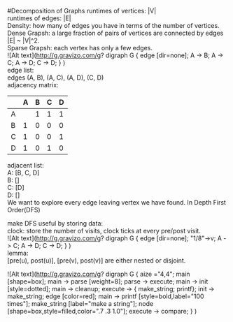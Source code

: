 #Decomposition of Graphs
runtimes of vertices: |V|<br>
runtimes of edges: |E|<br>
Density: how many of edges you have in terms of the number of vertices.<br>
Dense Grapsh: a large fraction of pairs of vertices are connected by edges |E| ~ |V|^2.<br>
Sparse Grapsh: each vertex has only a few edges.<br>
![Alt text](http://g.gravizo.com/g?
  digraph G {
    edge [dir=none];
    A -> B;
    A -> C;
    A -> D;
    C -> D;
  }
)<br>
edge list:<br>
edges (A, B), (A, C), (A, D), (C, D)<br>
adjacency matrix:<br>

|   | A |  B  | C | D |
|---|---|:---:|---|---|
| A |   |  1  | 1 | 1 |
| B | 1 |  0  | 0 | 0 |
| C | 1 |  0  | 0 | 1 |
| D | 1 |  0  | 1 | 0 |
adjacent list:<br>
A: [B, C, D]<br>
B: []<br>
C: [D]<br>
D: []<br>
We want to explore every edge leaving vertex we have found. In Depth First Order(DFS)

make DFS useful by storing data:<br>
clock: store the number of visits, clock ticks at every pre/post visit.<br>
![Alt text](http://g.gravizo.com/g?
  digraph G {
    edge [dir=none];
    "1/8"->v;
    A -> C;
    A -> D;
    C -> D;
  }
)<br>
lemma:<br>
[pre(u), post(u)], [pre(v), post(v)] are either nested or disjoint.<br>







![Alt text](http://g.gravizo.com/g?
  digraph G {
    aize ="4,4";
    main [shape=box];
    main -> parse [weight=8];
    parse -> execute;
    main -> init [style=dotted];
    main -> cleanup;
    execute -> { make_string; printf};
    init -> make_string;
    edge [color=red];
    main -> printf [style=bold,label="100 times"];
    make_string [label="make a string"];
    node [shape=box,style=filled,color=".7 .3 1.0"];
    execute -> compare;
  }
)
